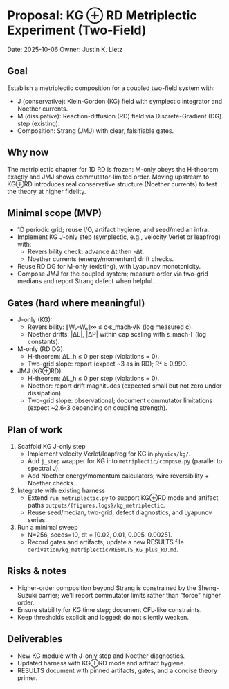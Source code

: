 # Proposal: KG ⊕ RD Metriplectic Experiment (Two-Field)

Date: 2025-10-06
Owner: Justin K. Lietz

## Goal

Establish a metriplectic composition for a coupled two-field system with:

- J (conservative): Klein-Gordon (KG) field with symplectic integrator and Noether currents.
- M (dissipative): Reaction-diffusion (RD) field via Discrete-Gradient (DG) step (existing).
- Composition: Strang (JMJ) with clear, falsifiable gates.

## Why now

The metriplectic chapter for 1D RD is frozen: M-only obeys the H-theorem exactly and JMJ shows commutator-limited order. Moving upstream to KG⊕RD introduces real conservative structure (Noether currents) to test the theory at higher fidelity.

## Minimal scope (MVP)

- 1D periodic grid; reuse I/O, artifact hygiene, and seed/median infra.
- Implement KG J-only step (symplectic, e.g., velocity Verlet or leapfrog) with:
  - Reversibility check: advance Δt then -Δt.
  - Noether currents (energy/momentum) drift checks.
- Reuse RD DG for M-only (existing), with Lyapunov monotonicity.
- Compose JMJ for the coupled system; measure order via two-grid medians and report Strang defect when helpful.

## Gates (hard where meaningful)

- J-only (KG):
  - Reversibility: ∥W₂-W₀∥∞ ≤ c·ε_mach·√N (log measured c).
  - Noether drifts: |ΔE|, |ΔP| within cap scaling with ε_mach·T (log constants).
- M-only (RD DG):
  - H-theorem: ΔL_h ≤ 0 per step (violations = 0).
  - Two-grid slope: report (expect ~3 as in RD); R² ≥ 0.999.
- JMJ (KG⊕RD):
  - H-theorem: ΔL_h ≤ 0 per step (violations = 0).
  - Noether: report drift magnitudes (expected small but not zero under dissipation).
  - Two-grid slope: observational; document commutator limitations (expect ~2.6-3 depending on coupling strength).

## Plan of work

1. Scaffold KG J-only step
   - Implement velocity Verlet/leapfrog for KG in `physics/kg/`.
   - Add `j_step` wrapper for KG into `metriplectic/compose.py` (parallel to spectral J).
   - Add Noether energy/momentum calculators; wire reversibility + Noether checks.
2. Integrate with existing harness
   - Extend `run_metriplectic.py` to support KG⊕RD mode and artifact paths `outputs/{figures,logs}/kg_metriplectic`.
   - Reuse seed/median, two-grid, defect diagnostics, and Lyapunov series.
3. Run a minimal sweep
   - N=256, seeds=10, dt = [0.02, 0.01, 0.005, 0.0025].
   - Record gates and artifacts; update a new RESULTS file `derivation/kg_metriplectic/RESULTS_KG_plus_RD.md`.

## Risks & notes

- Higher-order composition beyond Strang is constrained by the Sheng-Suzuki barrier; we’ll report commutator limits rather than "force" higher order.
- Ensure stability for KG time step; document CFL-like constraints.
- Keep thresholds explicit and logged; do not silently weaken.

## Deliverables

- New KG module with J-only step and Noether diagnostics.
- Updated harness with KG⊕RD mode and artifact hygiene.
- RESULTS document with pinned artifacts, gates, and a concise theory primer.
